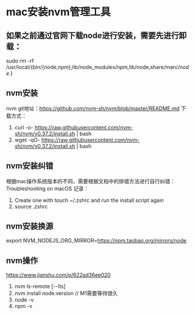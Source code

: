 # mac安装nvm管理工具

## 如果之前通过官网下载node进行安装，需要先进行卸载：
sudo rm -rf /usr/local/{bin/{node,npm},lib/node_modules/npm,lib/node,share/man/*/node.*}

## nvm安装
nvm git地址：https://github.com/nvm-sh/nvm/blob/master/README.md
下载方式：
1. curl -o- https://raw.githubusercontent.com/nvm-sh/nvm/v0.37.2/install.sh | bash
2. wget -qO- https://raw.githubusercontent.com/nvm-sh/nvm/v0.37.2/install.sh | bash

## nvm安装纠错
根据mac操作系统版本的不同，需要根据文档中的排错方法进行自行纠错：Troubleshooting on macOS
记录：
1. Create one with touch ~/.zshrc and run the install script again
2. source .zshrc

## nvm安装换源
export NVM_NODEJS_ORG_MIRROR=https://npm.taobao.org/mirrors/node

## nvm操作
https://www.jianshu.com/p/622ad36ee020
1. nvm ls-remote [--lts]
2. nvm install node.version // M1需要等待很久
3. node -v
4. npm -v